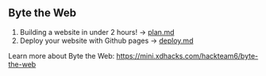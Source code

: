 ## Byte the Web

1. Building a website in under 2 hours! -> [plan.md](plan.md)
2. Deploy your website with Github pages -> [deploy.md](deploy.md)

Learn more about Byte the Web: https://mini.xdhacks.com/hackteam6/byte-the-web
